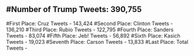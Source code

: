 #Number of Trump Tweets: 390,755
---
#First Place: Cruz Tweets - 143,424
#Second Place: Clinton Tweets - 136,210
#Third Place: Rubio Tweets - 122,795
#Fourth Place: Sanders Tweets - 83,074
#Fifth Place: Jeb! Tweets - 56,892
#Sixth Place: Kasich Tweets - 19,023
#Seventh Place: Carson Tweets - 13,833
#Last Place: Total Tweets -  
